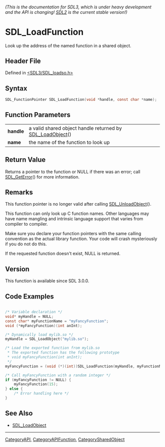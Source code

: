 ###### (This is the documentation for SDL3, which is under heavy development and the API is changing! [SDL2](https://wiki.libsdl.org/SDL2/) is the current stable version!)
# SDL_LoadFunction

Look up the address of the named function in a shared object.

## Header File

Defined in [<SDL3/SDL_loadso.h>](https://github.com/libsdl-org/SDL/blob/main/include/SDL3/SDL_loadso.h)

## Syntax

```c
SDL_FunctionPointer SDL_LoadFunction(void *handle, const char *name);

```

## Function Parameters

|                |                                                                             |
| -------------- | --------------------------------------------------------------------------- |
| **handle**     | a valid shared object handle returned by [SDL_LoadObject](SDL_LoadObject)() |
| **name**       | the name of the function to look up                                         |

## Return Value

Returns a pointer to the function or NULL if there was an error; call
[SDL_GetError](SDL_GetError)() for more information.

## Remarks

This function pointer is no longer valid after calling
[SDL_UnloadObject](SDL_UnloadObject)().

This function can only look up C function names. Other languages may have
name mangling and intrinsic language support that varies from compiler to
compiler.

Make sure you declare your function pointers with the same calling
convention as the actual library function. Your code will crash
mysteriously if you do not do this.

If the requested function doesn't exist, NULL is returned.

## Version

This function is available since SDL 3.0.0.

## Code Examples

```c

/* Variable declaration */
void* myHandle = NULL;
const char* myFunctionName = "myFancyFunction";
void (*myFancyFunction)(int anInt);

/* Dynamically load mylib.so */
myHandle = SDL_LoadObject("mylib.so");

/* Load the exported function from mylib.so
 * The exported function has the following prototype
 * void myFancyFunction(int anInt);
 */
myFancyFunction = (void (*)(int))SDL_LoadFunction(myHandle, myFunctionName);

/* Call myFancyFunction with a random integer */
if (myFancyFunction != NULL) {
    myFancyFunction(15);
} else {
    /* Error handling here */
}
```

## See Also

* [SDL_LoadObject](SDL_LoadObject)

----
[CategoryAPI](CategoryAPI), [CategoryAPIFunction](CategoryAPIFunction), [CategorySharedObject](CategorySharedObject)



